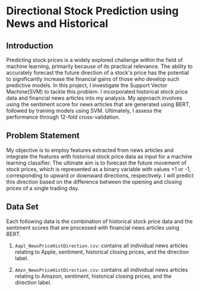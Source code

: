 # Directional Stock Prediction using News and Historical

## Introduction
Predicting stock prices is a widely explored challenge within the field of machine learning, primarily because of its practical relevance. The ability to accurately forecast the future direction of a stock's price has the potential to significantly increase the financial gains of those who develop such predictive models. In this project, I investigate the Support Vector Machine(SVM) to tackle this problem. I incorporated historical stock price data and financial news articles into my analysis. My approach involves using the sentiment score for news articles that are generated using BERT, followed by training models using SVM. Ultimately, I assess the performance through 12-fold cross-validation.

## Problem Statement
My objective is to employ features extracted from news articles and integrate the features with historical stock price data as input for a machine learning classifier. The ultimate aim is to forecast the future movement of stock prices, which is represented as a binary variable with values +1 or -1, corresponding to upward or downward directions, respectively. I will predict this direction based on the difference between the opening and closing prices of a single trading day.

## Data Set
Each following data is the combination of historical stock price data and the sentiment scores that are processed with financial news articles using BERT.
1. `Aapl_NewsPriceHistDirection.csv`: contains all individual news articles relating to Apple, sentiment, historical closing prices, and the direction label.

2. `Amzn_NewsPriceHistDirection.csv`: contains all individual news articles relating to Amazon, sentiment, historical closing prices, and the direction label.
